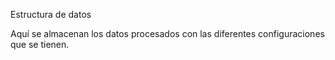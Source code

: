 Estructura de datos

Aquí se almacenan los datos procesados con las diferentes configuraciones que se tienen. 
